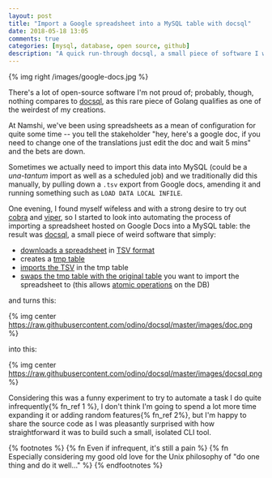 ```yaml
---
layout: post
title: "Import a Google spreadsheet into a MySQL table with docsql"
date: 2018-05-18 13:05
comments: true
categories: [mysql, database, open source, github]
description: "A quick run-through docsql, a small piece of software I wrote to import Google spreadsheets into MySQL."
---
```


{% img right /images/google-docs.jpg %}

There's a lot of open-source software I'm not proud of; probably, though, nothing
compares to [docsql](https://github.com/odino/docsql), as this rare piece of
Golang qualifies as one of the weirdest of my creations.

<!-- more -->

At Namshi, we've been using spreadsheets as a mean of configuration for quite some
time -- you tell the stakeholder "hey, here's a google doc, if you need to change
one of the translations just edit the doc and wait 5 mins" and the bets are down.

Sometimes we actually need to import this data into MySQL (could be a *una-tantum*
import as well as a scheduled job) and we traditionally did this manually,
by pulling down a `.tsv` export from Google docs, amending it and running something
such as `LOAD DATA LOCAL INFILE`.

One evening, I found myself wifeless and with a strong desire to try out
[cobra](https://github.com/spf13/cobra) and [viper](https://github.com/spf13/viper),
so I started to look into automating the process of importing a spreadsheet hosted
on Google Docs into a MySQL table: the result was [docsql](https://github.com/odino/docsql), a small piece of
weird software that simply:

* [downloads a spreadsheet](https://github.com/odino/docsql/blob/bdfd6deeaf5dfb34ee1e00f23c48e0f1658c6d17/gdocs/gdocs.go#L13-L46) in [TSV format](/tsv-better-than-csv/)
* creates a [tmp table](https://github.com/odino/docsql/blob/bdfd6deeaf5dfb34ee1e00f23c48e0f1658c6d17/db/mysql.go#L51-L67)
* [imports the TSV](https://github.com/odino/docsql/blob/bdfd6deeaf5dfb34ee1e00f23c48e0f1658c6d17/db/mysql.go#L70-L86) in the tmp table
* [swaps the tmp table with the original table](https://github.com/odino/docsql/blob/bdfd6deeaf5dfb34ee1e00f23c48e0f1658c6d17/db/mysql.go#L90-L111) you want to import the spreadsheet to (this allows [atomic operations](https://stackoverflow.com/a/34391961/934439) on the DB)

and turns this:

{% img center https://raw.githubusercontent.com/odino/docsql/master/images/doc.png %}

into this:

{% img center https://raw.githubusercontent.com/odino/docsql/master/images/docsql.png %}

Considering this was a funny experiment to try to automate a task I do quite
infrequently{% fn_ref 1 %}, I don't think I'm going to spend a lot more time
expanding it or adding random features{% fn_ref 2%}, but I'm happy to share the
source code as I was pleasantly surprised with how straightforward it was to build
such a small, isolated CLI tool.

{% footnotes %}
  {% fn Even if infrequent, it's still a pain %}
  {% fn Especially considering my good old love for the Unix philosophy of "do one thing and do it well..." %}
{% endfootnotes %}